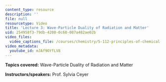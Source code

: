 ```yaml
---
content_type: resource
description: ''
file: null
resourcetype: Video
title: 'Lecture 3: Wave-Particle Duality of Radiation and Matter'
uid: 254958f3-79db-4208-0c68-087a482ae02b
video_files:
  video_captions_file: /courses/chemistry/5-112-principles-of-chemical-science-fall-2005/video-lectures/lecture-3-wave-particle-duality-of-radiation-and-matter/mJAf9OYfLV8.vtt
video_metadata:
  youtube_id: mJAf9OYfLV8
---
```


**Topics covered:** Wave-Particle Duality of Radiation and Matter

**Instructors/speakers:** Prof. Sylvia Ceyer
